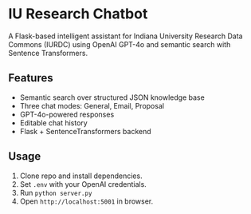 # IU Research Chatbot

A Flask-based intelligent assistant for Indiana University Research Data Commons (IURDC) using OpenAI GPT-4o and semantic search with Sentence Transformers.

## Features
- Semantic search over structured JSON knowledge base
- Three chat modes: General, Email, Proposal
- GPT-4o-powered responses
- Editable chat history
- Flask + SentenceTransformers backend

## Usage
1. Clone repo and install dependencies.
2. Set `.env` with your OpenAI credentials.
3. Run `python server.py`
4. Open `http://localhost:5001` in browser.

